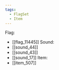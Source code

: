 ```yaml
---
tags:
  - FlagSet
  - Item
---
```

Flag:
- [[flag_11445]]
Sound:
- [[sound_44]]
- [[sound_43]]
- [[sound_17]]
Item:
- [[item_507]]
